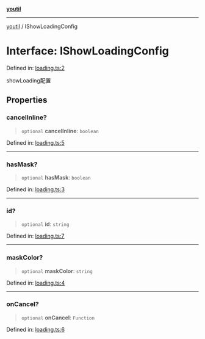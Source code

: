 [**youtil**](../README.md)

***

[youtil](../globals.md) / IShowLoadingConfig

# Interface: IShowLoadingConfig

Defined in: [loading.ts:2](https://github.com/sxei/youtil/blob/8e9577520240aa8b6f6b2cd2200d03ed8000ea52/src/loading.ts#L2)

showLoading配置

## Properties

### cancelInline?

> `optional` **cancelInline**: `boolean`

Defined in: [loading.ts:5](https://github.com/sxei/youtil/blob/8e9577520240aa8b6f6b2cd2200d03ed8000ea52/src/loading.ts#L5)

***

### hasMask?

> `optional` **hasMask**: `boolean`

Defined in: [loading.ts:3](https://github.com/sxei/youtil/blob/8e9577520240aa8b6f6b2cd2200d03ed8000ea52/src/loading.ts#L3)

***

### id?

> `optional` **id**: `string`

Defined in: [loading.ts:7](https://github.com/sxei/youtil/blob/8e9577520240aa8b6f6b2cd2200d03ed8000ea52/src/loading.ts#L7)

***

### maskColor?

> `optional` **maskColor**: `string`

Defined in: [loading.ts:4](https://github.com/sxei/youtil/blob/8e9577520240aa8b6f6b2cd2200d03ed8000ea52/src/loading.ts#L4)

***

### onCancel?

> `optional` **onCancel**: `Function`

Defined in: [loading.ts:6](https://github.com/sxei/youtil/blob/8e9577520240aa8b6f6b2cd2200d03ed8000ea52/src/loading.ts#L6)
